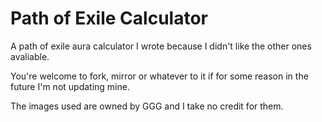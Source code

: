 Path of Exile Calculator
========

A path of exile aura calculator I wrote because I didn't like the other ones avaliable.

You're welcome to fork, mirror or whatever to it if for some reason in the future I'm not updating mine.

The images used are owned by GGG and I take no credit for them.
